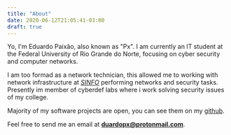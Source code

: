 ```yaml
---
title: "About"
date: 2020-06-12T21:05:41-03:00
draft: true
---
```


Yo, I'm Eduardo Paixão, also known as "Px". I am currently an IT student at the Federal University of Rio Grande do Norte, focusing on cyber security and computer networks. 

I am too formad as a network technician, this allowed me to working with network infrastructure at [*SINFO*](https://info.ufrn.br/) performing networks and security tasks. Presently im member of cyberdef labs where i work solving security issues of my college.

Majority of my software projects are open, you can see them on my [github](https://github.com/duardopx/).

Feel free to send me an email at **duardopx@protonmail.com**.

